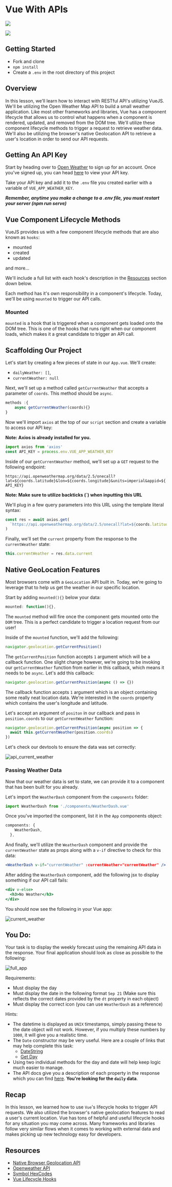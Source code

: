 # Vue With APIs

![](https://miro.medium.com/max/700/1*P3ODlZMsFN3uCmnTY3smaA.png)

![](https://en.wikipedia.org/wiki/File:Django_Reinhardt_and_Duke_Ellington_(Gottlieb).jpg)

## Getting Started

- Fork and clone
- `npm install`
- Create a `.env` in the root directory of this project

## Overview

In this lesson, we'll learn how to interact with RESTful API's utilizing VueJS. We'll be utilizing the Open Weather Map API to build a small weather application. Like most other frameworks and libraries, Vue has a component lifecycle that allows us to control what happens when a component is rendered, updated, and removed from the DOM tree. We'll utilize these component lifecycle methods to trigger a request to retrieve weather data. We'll also be utilizing the browser's native Geolocation API to retrieve a user's location in order to send our API requests.

## Getting An API Key

Start by heading over to [Open Weather](https://home.openweathermap.org/users/sign_up) to sign up for an account. Once you've signed up, you can head [here](https://home.openweathermap.org/api_keys) to view your API key.

Take your API key and add it to the `.env` file you created earlier with a variable of `VUE_APP_WEATHER_KEY`.

***Remember, anytime you make a change to a .env file, you must restart your server (npm run serve)***

## Vue Component Lifecycle Methods

VueJS provides us with a few component lifecycle methods that are also known as `hooks`:

- mounted
- created
- updated

and more...

We'll include a full list with each hook's description in the [Resources](#Resources) section down below.

Each method has it's own responsibility in a component's lifecycle. Today, we'll be using `mounted` to trigger our API calls.

### Mounted

`mounted` is a hook that is triggered when a component gets loaded onto the DOM tree. This is one of the hooks that runs right when our component loads, which makes it a great candidate to trigger an API call.

## Scaffolding Our Project

Let's start by creating a few pieces of state in our `App.vue`. We'll create:

- `dailyWeather: []`,
- `currentWeather: null`

Next, we'll set up a method called `getCurrentWeather` that accepts a parameter of `coords`. This method should be `async`.

```js
methods :{
    async getCurrentWeather(coords){}
}
```

Now we'll import `axios` at the top of our `script` section and create a variable to access our API key:

**Note: Axios is already installed for you.**

```js
import axios from 'axios'
const API_KEY = process.env.VUE_APP_WEATHER_KEY
```

Inside of our `getCurrentWeather` method, we'll set up a `GET` request to the following endpoint:

`https://api.openweathermap.org/data/2.5/onecall?lat=${coords.latitude}&lon=${coords.longitude}&units=imperial&appid=${API_KEY}`

**Note: Make sure to utilize backticks (`) when inputting this URL**

We'll plug in a few query parameters into this URL using the template literal syntax:

```js
const res = await axios.get(
  `https://api.openweathermap.org/data/2.5/onecall?lat=${coords.latitude}&lon=${coords.longitude}&units=imperial&appid=${API_KEY}`
)
```

Finally, we'll set the `current` property from the response to the `currentWeather` state:

```js
this.currentWeather = res.data.current
```

## Native GeoLocation Features

Most browsers come with a `GeoLocation` API built in. Today, we're going to leverage that to help us get the weather in our specific location.

Start by adding `mounted(){}` below your data:

```js
mounted: function(){},
```

The `mounted` method will fire once the component gets mounted onto the `DOM` tree. This is a perfect candidate to trigger a location request from our user!

Inside of the `mounted` function, we'll add the following:

```js
navigator.geolocation.getCurrentPosition()
```

The `getCurrentPosition` function accepts `1` argument which will be a callback function. One slight change however, we're going to be invoking our `getCurrentWeather` function from earlier in this callback, which means it needs to be `async`. Let's add this callback:

```js
navigator.geolocation.getCurrentPosition(async () => {})
```

The callback function accepts `1` argument which is an object containing some really neat location data. We're interested in the `coords` property which contains the user's longitude and latitude.

Let's accept an argument of `positon` in our callback and pass in `position.coords` to our `getCurrentWeather` function:

```js
navigator.geolocation.getCurrentPosition(async position => {
  await this.getCurrentWeather(position.coords)
})
```

Let's check our devtools to ensure the data was set correctly:

![api_current_weather](https://i.imgur.com/aXikAwe.png)

### Passing Weather Data

Now that our weather data is set to state, we can provide it to a component that has been built for you already.

Let's import the `WeatherDash` component from the `components` folder:

```js
import WeatherDash from './components/WeatherDash.vue'
```

Once you've imported the component, list it in the `App` components object:

```js
components: {
    WeatherDash,
  },
```

And finally, we'll utilize the `WeatherDash` component and provide the `currentWeather` state as props along with a `v-if` directive to check for this data:

```jsx
<WeatherDash v-if="currentWeather" :currentWeather="currentWeather" />
```

After adding the `WeatherDash` component, add the following jsx to display something if our API call fails:

```jsx
<div v-else>
  <h3>No Weather</h3>
</div>
```

You should now see the following in your Vue app:

![current_weather](https://sei-r.s3.amazonaws.com/u4_lesson_vue_apis/current_weather.png)

## You Do:

Your task is to display the weekly forecast using the remaining API data in the response. Your final application should look as close as possible to the following:

![full_app](https://sei-r.s3.amazonaws.com/u4_lesson_vue_apis/full_app.png)

Requirements:

- Must display the day
- Must display the date in the following format `Sep 21` (Make sure this reflects the correct dates provided by the `dt` property in each object)
- Must display the correct icon (you can use `WeatherDash` as a reference)

Hints:

- The datetime is displayed as `UNIX` timestamps, simply passing these to the date object will not work. However, if you multiply these numbers by `1000`, it will give you a realistic time.
- The `Date` constructor may be very useful. Here are a couple of links that may help complete this task:
  - [DateString](https://developer.mozilla.org/en-US/docs/Web/JavaScript/Reference/Global_Objects/Date/toDateString)
  - [Get Day](https://developer.mozilla.org/en-US/docs/Web/JavaScript/Reference/Global_Objects/Date/getDay)
- Using two individual methods for the day and date will help keep logic much easier to manage.
- The API docs give you a description of each property in the response which you can find [here](https://openweathermap.org/api/one-call-api). **You're looking for the `daily` data**.

## Recap

In this lesson, we learned how to use `Vue`'s lifecycle hooks to trigger API requests. We also utilized the browser's native geolocation features to read a user's current location. Vue has tons of helpful and useful lifecycle hooks for any situation you may come across. Many frameworks and libraries follow very similar flows when it comes to working with external data and makes picking up new technology easy for developers.

## Resources

- [Native Browser Geolocation API](https://developer.mozilla.org/en-US/docs/Web/API/Geolocation_API/Using_the_Geolocation_API)
- [Openweather API](https://openweathermap.org/api)
- [Symbol HexCodes](https://www.toptal.com/designers/htmlarrows/math/degree-sign/)
- [Vue Lifecycle Hooks](https://v3.vuejs.org/api/options-lifecycle-hooks.html)
